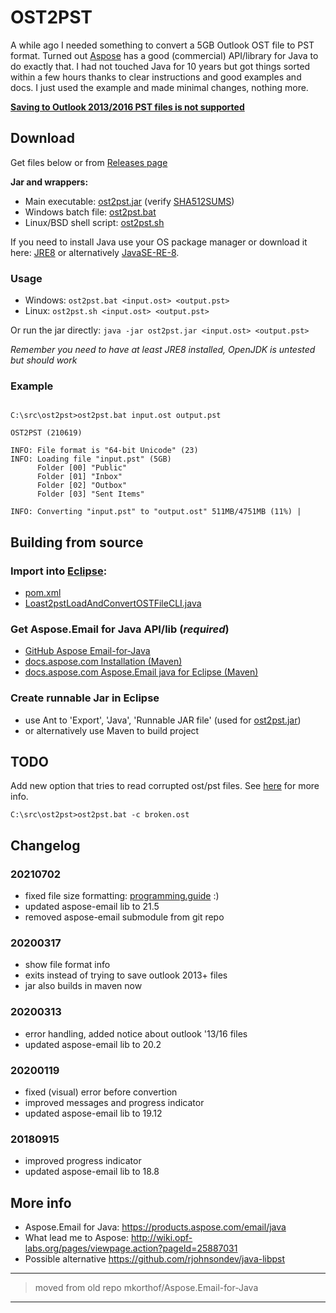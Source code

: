 # OST2PST

A while ago I needed something to convert a 5GB Outlook OST file to PST format. Turned out [Aspose](https://products.aspose.com/email) has a good (commercial) API/library for Java to do exactly that. I had not touched Java for 10 years but got things sorted within a few hours thanks to clear instructions and good examples and docs. I just used the example and made minimal changes, nothing more.

[**Saving to Outlook 2013/2016 PST files is not supported**](https://docs.aspose.com/email/java/read-and-convert-outlook-ost-file/#converting-ost-to-pst)

## Download

Get files below or from [Releases page](../../releases/latest)

**Jar and wrappers:**

* Main executable: [ost2pst.jar](ost2pst.jar) (verify [SHA512SUMS](SHA512SUMS))
* Windows batch file: [ost2pst.bat](ost2pst.bat)
* Linux/BSD shell script: [ost2pst.sh](ost2pst.sh)


If you need to install Java use your OS package manager or download it here: [JRE8](https://java.com/en/download/manual.jsp) or alternatively [JavaSE-RE-8](http://www.oracle.com/technetwork/java/javase/downloads/jre8-downloads-2133155.html).

### Usage

* Windows: `ost2pst.bat <input.ost> <output.pst>`
* Linux: `ost2pst.sh <input.ost> <output.pst>`

Or run the jar directly: `java -jar ost2pst.jar <input.ost> <output.pst>`

_Remember you need to have at least JRE8 installed, OpenJDK is untested but should work_

### Example

``` batch

C:\src\ost2pst>ost2pst.bat input.ost output.pst

OST2PST (210619)

INFO: File format is "64-bit Unicode" (23)
INFO: Loading file "input.pst" (5GB)
      Folder [00] "Public"
      Folder [01] "Inbox"
      Folder [02] "Outbox"
      Folder [03] "Sent Items"

INFO: Converting "input.pst" to "output.ost" 511MB/4751MB (11%) |

```

## Building from source

### Import into [Eclipse](https://www.eclipse.org):

* [pom.xml](pom.xml)
* [Loast2pstLoadAndConvertOSTFileCLI.java](src/main/java/com/ost2pst/LoadAndConvertOSTFileCLI.java)

### Get Aspose.Email for Java API/lib (*required*)

* [GitHub Aspose Email-for-Java](https://github.com/aspose-email/Aspose.Email-for-Java)
* [docs.aspose.com Installation (Maven)](https://docs.aspose.com/display/emailjava/Installation)
* [docs.aspose.com Aspose.Email java for Eclipse  (Maven)](https://docs.aspose.com/display/emailjava/Aspose.Email+Java+for+Eclipse+-+Maven)

### Create runnable Jar in Eclipse

* use Ant to 'Export', 'Java', 'Runnable JAR file' (used for [ost2pst.jar](ost2pst.jar))
* or alternatively use Maven to build project

## TODO

Add new option that tries to read corrupted ost/pst files. See [here](https://docs.aspose.com/email/java/aspose-email-for-java-20-10-release-notes/#reading-corrupted-pstost-files) for more info.

``` batch
C:\src\ost2pst>ost2pst.bat -c broken.ost
```

## Changelog

### 20210702

* fixed file size formatting: [programming.guide](https://programming.guide/java/formatting-byte-size-to-human-readable-format.html) :)
* updated aspose-email lib to 21.5
* removed aspose-email submodule from git repo

### 20200317

* show file format info
* exits instead of trying to save outlook 2013+ files
* jar also builds in maven now

### 20200313

* error handling, added notice about outlook '13/16 files
* updated aspose-email lib to 20.2

### 20200119

* fixed (visual) error before convertion
* improved messages and progress indicator
* updated aspose-email lib to 19.12  

### 20180915

* improved progress indicator
* updated aspose-email lib to 18.8

## More info

* Aspose.Email for Java: <https://products.aspose.com/email/java>
* What lead me to Aspose: <http://wiki.opf-labs.org/pages/viewpage.action?pageId=25887031>
* Possible alternative <https://github.com/rjohnsondev/java-libpst>

---
> moved from old repo mkorthof/Aspose.Email-for-Java
---
